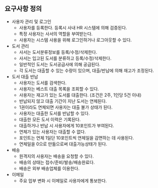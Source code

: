 ## 요구사항 정의

* 사용자 관리 및 로그인
  * 사용자를 등록한다. 등록시 사내 HR 시스템에 의해 검증된다.
  * 특정 사용자는 사서의 역할을 부여받는다.
  * 사용자는 시스템 사용을 위해 로그인하거나 로그아웃할 수 있다.
* 도서 관리
  * 사서는 도서분류정보를 등록/수정/삭제한다.
  * 사서는 입고된 도서를 분류하고 등록/수정/삭제한다.
  * 일반적인 도서는 도서공급사에 의해 공급된다.
  * 각 도서는 대출할 수 있는 수량이 있으며, 대출/반납에 의해 재고가 조정된다.
* 도서 대출 반납
  * 사용자는 도서를 검색한다.
  * 사용자는 베스트 대출 목록을 조회할 수 있다.
  * 사용자는 재고가 있는 도서를 대출한다. (조건은 2주, 1인당 5건 이내)
  * 반납되지 않고 대출 기간이 지난 도서는 연체된다.
  * 1권이라도 연체되면 사용자는 대출 불가 상태가 된다.
  * 사용자는 대출한 도서를 반납할 수 있다.
  * 대출한 모든 도서 이력은 기록된다.
  * 대출하거나 반납 시 사용자에게 10포인트가 부여된다.
  * 연체가 있는 사용자는 대출할 수 없다.
  * 포인트는 연체 1일단 10포인트씩 연체일을 감면하는 데 사용된다.
  * 연체일을 0으로 만듦으로써 대출가능상태가 된다.
* 배송
  * 원격지의 사용자는 배송을 요청할 수 있다.
  * 배송의 상태는 접수/준비/발송/배송완료다.
  * 배송은 외부 배송업체를 이용한다.
* 이메일
  * 주요 업부 변화 시 이메일로 사용자에게 통보한다.